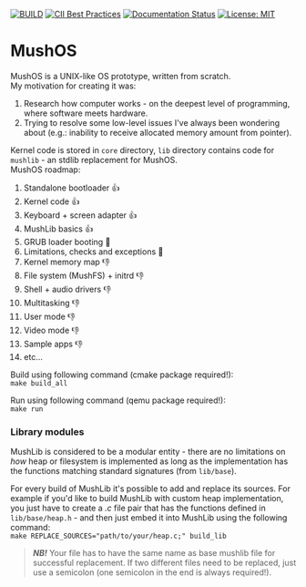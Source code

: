 [![BUILD](https://github.com/pseusys/MushOS/actions/workflows/build.yml/badge.svg)](https://github.com/pseusys/MushOS/actions/workflows/build.yml)
[![CII Best Practices](https://bestpractices.coreinfrastructure.org/projects/4018/badge)](https://bestpractices.coreinfrastructure.org/projects/4018)
[![Documentation Status](https://readthedocs.org/projects/mushos/badge/?version=latest)](https://mushos.readthedocs.io/en/latest/?badge=latest)
[![License: MIT](https://img.shields.io/badge/License-MIT-yellow.svg)](https://opensource.org/licenses/MIT)

# MushOS

MushOS is a UNIX-like OS prototype, written from scratch.  
My motivation for creating it was:
1. Research how computer works - on the deepest level of programming, where software meets hardware.
2. Trying to resolve some low-level issues I've always been wondering about (e.g.: inability to receive allocated memory amount from pointer).

Kernel code is stored in `core` directory, `lib` directory contains code for `mushlib` - an stdlib replacement for MushOS.  
MushOS roadmap:
1. Standalone bootloader 👍
2. Kernel code 👍
3. Keyboard + screen adapter 👍
4. MushLib basics 👍
5. GRUB loader booting 🤙
6. Limitations, checks and exceptions 🤙
7. Kernel memory map 👎
8. File system (MushFS) + initrd 👎
9. Shell + audio drivers 👎
10. Multitasking 👎
11. User mode 👎
12. Video mode 👎
13. Sample apps 👎
14. etc...

Build using following command (cmake package required!):  
`make build_all`

Run using following command (qemu package required!):  
`make run`


### Library modules

MushLib is considered to be a modular entity - there are no limitations on *how* heap or filesystem is implemented as long as the implementation has the functions matching standard signatures (from `lib/base`).

For every build of MushLib it's possible to add and replace its sources.
For example if you'd like to build MushLib with custom heap implementation, you just have to create a *.c* file pair that has the functions defined in `lib/base/heap.h` - and then just embed it into MushLib using the following command:  
`make REPLACE_SOURCES="path/to/your/heap.c;" build_lib`

> **_NB!_** Your file has to have the same name as base mushlib file for successful replacement.
> If two different files need to be replaced, just use a semicolon (one semicolon in the end is always required!).
